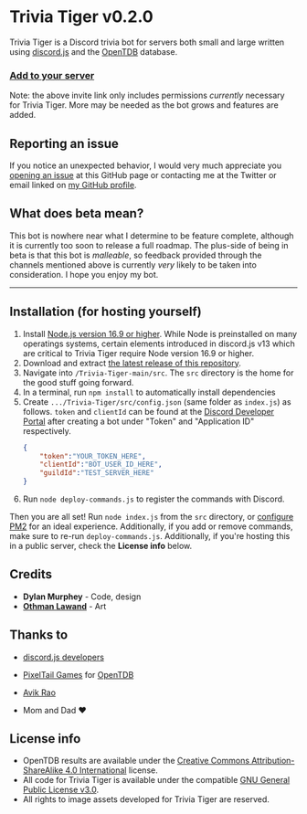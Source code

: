 # Trivia Tiger v0.2.0
Trivia Tiger is a Discord trivia bot for servers both small and large written using [discord.js](https://github.com/discordjs/discord.js) and the [OpenTDB](https://opentdb.com/) database.

### [Add to your server](https://discord.com/api/oauth2/authorize?client_id=806067587091398677&permissions=274877908992&scope=bot%20applications.commands)
Note: the above invite link only includes permissions *currently* necessary for Trivia Tiger. More may be needed as the bot grows and features are added.

## Reporting an issue
If you notice an unexpected behavior, I would very much appreciate you [opening an issue](https://github.com/DylanMurphey/Trivia-Tiger/issues/new/choose) at this GitHub page or contacting me at the Twitter or email linked on [my GitHub profile](https://github.com/DylanMurphey).

## What does beta mean?
This bot is nowhere near what I determine to be feature complete, although it is currently too soon to release a full roadmap. The plus-side of being in beta is that this bot is *malleable*, so feedback provided through the channels mentioned above is currently *very* likely to be taken into consideration. I hope you enjoy my bot.

---

## Installation (for hosting yourself)
1. Install [Node.js version 16.9 or higher](https://nodejs.org/en/). While Node is preinstalled on many operatings systems, certain elements introduced in discord.js v13 which are critical to Trivia Tiger require Node version 16.9 or higher.
2. Download and extract [the latest release of this repository](https://github.com/DylanMurphey/Trivia-Tiger/releases/latest).
3. Navigate into `/Trivia-Tiger-main/src`. The `src` directory is the home for the good stuff going forward.
4. In a terminal, run `npm install` to automatically install dependencies
5. Create `.../Trivia-Tiger/src/config.json` (same folder as `index.js`) as follows. `token` and `clientId` can be found at the [Discord Developer Portal](https://discord.com/developers/applications) after creating a bot under "Token" and "Application ID" respectively.
   ```json
   {
       "token":"YOUR_TOKEN_HERE",
       "clientId":"BOT_USER_ID_HERE",
       "guildId":"TEST_SERVER_HERE"
   }
   ```
 6. Run `node deploy-commands.js` to register the commands with Discord.

Then you are all set! Run `node index.js` from the `src` directory, or [configure PM2](https://discordjs.guide/improving-dev-environment/pm2.html) for an ideal experience. Additionally, if you add or remove commands, make sure to re-run `deploy-commands.js`. Additionally, if you're hosting this in a public server, check the **License info** below.

## Credits
* **Dylan Murphey** - Code, design
* [**Othman Lawand**](https://www.instagram.com/othlaw.ca/) - Art

## Thanks to
* [discord.js developers](https://github.com/discordjs/discord.js)

* [PixelTail Games](https://pixeltailgames.com) for [OpenTDB](https://opentdb.com/)

* [Avik Rao](https://github.com/AvikRao)

* Mom and Dad :heart:

## License info
* OpenTDB results are available under the [Creative Commons Attribution-ShareAlike 4.0 International](https://creativecommons.org/licenses/by-sa/4.0/) license. 
* All code for Trivia Tiger is available under the compatible [GNU General Public License v3.0](https://github.com/DylanMurphey/Trivia-Tiger/blob/c40fc5dd4aa2995080a7c4a04a82695ee63a8942/LICENSE).
* All rights to image assets developed for Trivia Tiger are reserved.
